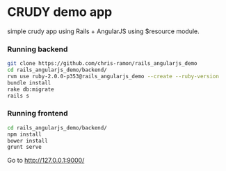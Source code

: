# CRUDY demo app

simple crudy app using Rails + AngularJS using $resource module.

### Running backend
``` bash
git clone https://github.com/chris-ramon/rails_angularjs_demo
cd rails_angularjs_demo/backend/
rvm use ruby-2.0.0-p353@rails_angularjs_demo --create --ruby-version
bundle install
rake db:migrate
rails s
```

### Running frontend
``` bash
cd rails_angularjs_demo/backend/
npm install
bower install
grunt serve
```

Go to http://127.0.0.1:9000/